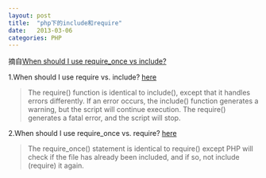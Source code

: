 ```yaml
---
layout: post
title:  "php下的include和require"
date:   2013-03-06
categories: PHP
---
```


摘自[When should I use require_once vs include?](http://stackoverflow.com/questions/2418473/when-should-i-use-require-once-vs-include)  

1.When should I use require vs. include? [here](http://www.w3schools.com/php/php_includes.asp)

>The require() function is identical to include(), except that it handles errors differently. If an error occurs, the include() function generates a warning, but the script will continue execution. The require() generates a fatal error, and the script will stop.

2.When should I use require_once vs. require? [here](http://php.net/manual/en/function.require-once.php)

>The require_once() statement is identical to require() except PHP will check if the file has already been included, and if so, not include (require) it again.